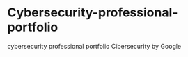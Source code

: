 # Cybersecurity-professional-portfolio
cybersecurity professional portfolio Cibersecurity by Google
